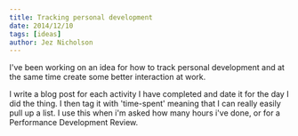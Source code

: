 ```yaml
---
title: Tracking personal development
date: 2014/12/10
tags: [ideas]
author: Jez Nicholson
---
```

​​I've been working on an idea for how to track personal development and at the same time create some better interaction at work.

I write a blog post for each activity I have completed and date it for the day I did the thing. I then tag it with 'time-spent' meaning that I can really easily pull up a list​. I use this when i'm asked how many hours i've done, or for a Performance Development Review.